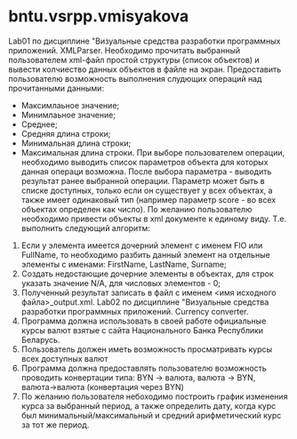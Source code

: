 # bntu.vsrpp.vmisyakova
Lab01 по дисциплине "Визуальные средства разработки программных приложений. XMLParser.
Необходимо прочитать выбранный пользователем xml-файл простой структуры (список объектов) и вывести колчиество данных объектов в файле на экран. Предоставить пользователю возможность выполнения слудющих операций над прочитанными данными:
-	Максимлаьное значение;
-	Минимлаьное значение;
-	Среднее;
-	Средняя длина строки;
-	Минимальная длина строки;
-	Максимальная длина строки.
При выборе пользователем операции, необходимо выводить список параметров объекта для которых данная операци возможна. После выбора параметра - выводить результат ранее выбранной операции. Параметр может быть в списке доступных, только если он существует у всех объектах, а также имеет одинаковый тип (например параметр score - во всех объектах определен как число). По желанию пользователю необходимо привести объекты в xml документе к единому виду. Т.е. выполнить следующий алгоритм:
1.	Если у элемента имеется дочерний элемент с именем FIO или FullName, то необходимо разбить данный элемент на отдельные элементы с именами: FirstName, LastName, Surname;
2.	Создать недостающие дочерние элементы в объектах, для строк указать значение N/A, для числовых элементов - 0;
3.	Полученный результат записать в файл с именем <имя исходного файла>_output.xml.
Lab02 по дисциплине "Визуальные средства разработки программных приложений. Currency converter.
1.	Программа должна использовать в своей работе официальные курсы валют взятые с сайта Национального Банка Республики Беларусь.
2.	Пользователь должен иметь возможность просматривать курсы всех доступных валют
3.	Программа должна предоставлять пользователю возможность проводить конвертации типа: BYN -> валюта, валюта -> BYN, валюта->валюта (конвертация через BYN)
4.	По желанию пользователя небоходимо построить график изменения курса за выбранный период, а также определить дату, когда курс был минимальный/максимальный и средний арифметический курс за тот же период.




